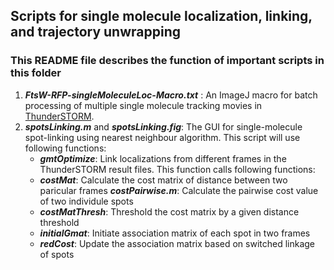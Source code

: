 ## Scripts for single molecule localization, linking, and trajectory unwrapping
  ### This README file describes the function of important scripts in this folder

1. ***FtsW-RFP-singleMoleculeLoc-Macro.txt*** : An ImageJ macro for batch processing of multiple single molecule tracking movies in [ThunderSTORM](https://zitmen.github.io/thunderstorm/).
2. ***spotsLinking.m*** and ***spotsLinking.fig***: The GUI for single-molecule spot-linking using nearest neighbour algorithm. This script will use following functions:
   - ***gmtOptimize***: Link localizations from different frames in the ThunderSTORM result files. This function calls following functions:
   - ***costMat***:  Calculate the cost matrix of distance between two paricular frames
      ***costPairwise.m***: Calculate the pairwise cost value of two individule spots
   - ***costMatThresh***: Threshold the cost matrix by a given distance threshold
   - ***initialGmat***: Initiate association matrix of each spot in two frames
   - ***redCost***: Update the association matrix based on switched linkage of spots
    
    
